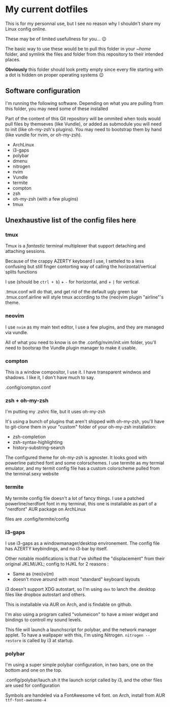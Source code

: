 # My current dotfiles

This is for my personnal use, but I see no reason why I shouldn't share my Linux config online.

These may be of limited usefullness for you...  :wink:

The basic way to use these would be to pull this folder in your *~home* folder, and symlink the files and folder from this repository to their intended places.

**Obviously** this folder should look pretty empty since every file starting with a dot is hidden on proper operating systems :wink:

## Software configuration

I'm running the following software. Depending on what you are pulling from this folder, you may need some of these installed

Part of the content of this Git repository will be ommited when tools would pull files by themseves (like Vundle), or added as submodule you will need to init (like oh-my-zsh's plugins). You may need to bootstrap them by hand (like vundle for nvim, or oh-my-zsh).

 - ArchLinux
 - i3-gaps
 - polybar
 - dmenu
 - nitrogen
 - nvim
 - Vundle
 - termite
 - compton
 - zsh
 - oh-my-zsh (with a few plugins)
 - tmux

## Unexhaustive list of the config files here

### tmux

Tmux is a *fantastic* terminal multiplexer that support detaching and attaching sessions.

Because of the crappy AZERTY keyboard I use, I setteled to a less confusing but still finger contorting way of calling the horizontal/vertical splits functions

I use <call key> (should be `ctrl + b`) + `-` for horizontal, and + `|` for vertical.

.tmux.conf will do that, and get rid of the default ugly green bar
.tmux.conf.airline will style tmux according to the (neo)vim plugin "airline"'s theme.

### neovim

I use `nvim` as my main text editor, I use a few plugins, and they are managed via vundle.

All of what you need to know is on the .config/nvim/init.vim folder, you'll need to bootsrap the Vundle plugin manager to make it usable.

### compton

This is a window compositor, I use it. I have transparent windwos and shadows. I like it, I don't have much to say.

.config/compton.conf


### zsh + oh-my-zsh

I'm putting my .zshrc file, but it uses oh-my-zsh

It's using a bunch of plugins that aren't shipped with oh-my-zsh, you'll have to git-clone them in your "custom" folder of your oh-my-zsh installation:

 - zsh-completion
 - zsh-syntax-highlighting
 - history-substring-search

The configured theme for oh-my-zsh is agnoster. It looks good with powerline patched font and some colorschemes. I use termite as my termial emulator, and my termit config file has a custom colorscheme pulled from the terminal.sexy website


### termite


My termite config file doesn't a lot of fancy things. I use a patched powerline/nerdfont font in my terminal, this one is installable as part of a "nerdfont" AUR package on ArchLinux

files are .config/termite/config


### i3-gaps

I use i3-gaps as a windowmanager/desktop environement. The config file has AZERTY keybindings, and no i3-bar by itself.

Other notable modifications is that I've shifted the "displacement" from their original JKLM/JKL; config to HJKL for 2 reasons :

 - Same as (neo)vi(m)
 - doesn't move around with most "standard" keyboard layouts

i3 doesn't support XDG autostart, so I'm using `dex` to lanch the .desktop files like dropbox autostart and others.

This is installable via AUR on Arch, and is findable on github.

I'm also using a program called "volumeicon" to have a mixer widget and bindings to controll my sound levels.

This file will launch a launchscript for polybar, and the network manager applet. To have a wallpaper with this, I'm using Nitrogen. `nitrogen --restore` is called by i3 at startup.


### polybar

I'm using a super simple polybar configuration, in two bars, one on the bottom and one on the top.

.config/polybar/lauch.sh it the launch script called by i3, and the other files are used for configuration

Symbols are handeled via a FontAwesome v4 font. on Arch, install from AUR `ttf-font-awesome-4`
